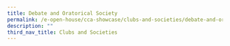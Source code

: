 ```yaml
---
title: Debate and Oratorical Society
permalink: /e-open-house/cca-showcase/clubs-and-societies/debate-and-oratorical-society/
description: ""
third_nav_title: Clubs and Societies
---
```

